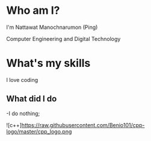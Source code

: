 # Who am I?
I'm Nattawat Manochnarumon (Ping)

Computer Engineering and Digital Technology 

# What's my skills
I love coding 

## What did I do
  -I do nothing;

  ![c++]https://raw.githubusercontent.com/Benio101/cpp-logo/master/cpp_logo.png
